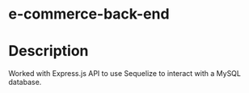 # e-commerce-back-end

# Description

Worked with Express.js API to use Sequelize to interact with a MySQL database. 